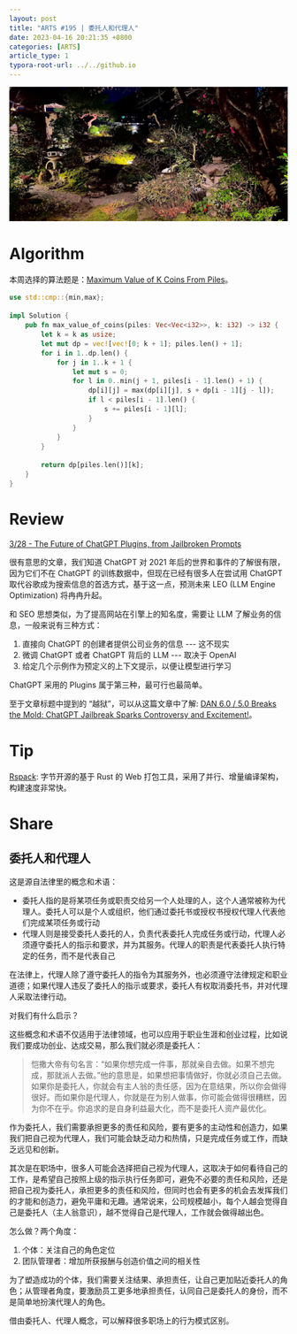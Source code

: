 ```yaml
---
layout: post
title: "ARTS #195 | 委托人和代理人"
date: 2023-04-16 20:21:35 +0800
categories: [ARTS]
article_type: 1
typora-root-url: ../../github.io
---
```


![](/assets/img/195-1.jpg)

# Algorithm

本周选择的算法题是：[Maximum Value of K Coins From Piles](https://leetcode.com/problems/maximum-value-of-k-coins-from-piles/)。

```rust
use std::cmp::{min,max};

impl Solution {
    pub fn max_value_of_coins(piles: Vec<Vec<i32>>, k: i32) -> i32 {
        let k = k as usize;
        let mut dp = vec![vec![0; k + 1]; piles.len() + 1];
        for i in 1..dp.len() {
            for j in 1..k + 1 {
                let mut s = 0;
                for l in 0..min(j + 1, piles[i - 1].len() + 1) {
                    dp[i][j] = max(dp[i][j], s + dp[i - 1][j - l]);
                    if l < piles[i - 1].len() {
                        s += piles[i - 1][l];
                    }
                }
            }
        }

        return dp[piles.len()][k];
    }
}
```


# Review

[3/28 - The Future of ChatGPT Plugins, from Jailbroken Prompts](https://app.orchard.ink/view/jailbreaking-chatgpt-plugin-a5b73bfb776948e68c1685b4d9572a70)

很有意思的文章，我们知道 ChatGPT 对 2021 年后的世界和事件的了解很有限，因为它们不在 ChatGPT 的训练数据中，但现在已经有很多人在尝试用 ChatGPT 取代谷歌成为搜索信息的首选方式，基于这一点，预测未来 LEO (LLM Engine Optimization) 将冉冉升起。

和 SEO 思想类似，为了提高网站在引擎上的知名度，需要让 LLM 了解业务的信息，一般来说有三种方式：

1. 直接向 ChatGPT 的创建者提供公司业务的信息 --- 这不现实
2. 微调 ChatGPT 或者 ChatGPT 背后的 LLM --- 取决于 OpenAI
3. 给定几个示例作为预定义的上下文提示，以便让模型进行学习

ChatGPT 采用的 Plugins 属于第三种，最可行也最简单。

至于文章标题中提到的 “越狱”，可以从这篇文章中了解: [DAN 6.0 / 5.0 Breaks the Mold: ChatGPT Jailbreak Sparks Controversy and Excitement!](https://medium.com/next-top-writers/dan-6-0-5-0-breaks-the-mold-chatgpt-jailbreak-sparks-controversy-and-excitement-e6b5b39c24c5)。

# Tip

[Rspack](https://www.rspack.dev/zh/): 字节开源的基于 Rust 的 Web 打包工具，采用了并行、增量编译架构，构建速度非常快。

# Share

## 委托人和代理人

这是源自法律里的概念和术语：

- 委托人指的是将某项任务或职责交给另一个人处理的人，这个人通常被称为代理人。委托人可以是个人或组织，他们通过委托书或授权书授权代理人代表他们完成某项任务或行动
- 代理人则是接受委托人委托的人，负责代表委托人完成任务或行动，代理人必须遵守委托人的指示和要求，并为其服务。代理人的职责是代表委托人执行特定的任务，而不是代表自己

在法律上，代理人除了遵守委托人的指令为其服务外，也必须遵守法律规定和职业道德；如果代理人违反了委托人的指示或要求，委托人有权取消委托书，并对代理人采取法律行动。

对我们有什么启示？

这些概念和术语不仅适用于法律领域，也可以应用于职业生涯和创业过程，比如说我们要成功创业、达成交易，那么我们就必须是委托人：

> 恺撒大帝有句名言：“如果你想完成一件事，那就亲自去做。如果不想完成，那就派人去做。”他的意思是，如果想把事情做好，你就必须自己去做。如果你是委托人，你就会有主人翁的责任感，因为在意结果，所以你会做得很好。而如果你是代理人，你就是在为别人做事，你可能会做得很糟糕，因为你不在乎。你追求的是自身利益最大化，而不是委托人资产最优化。

作为委托人，我们需要承担更多的责任和风险，要有更多的主动性和创造力，如果我们把自己视为代理人，我们可能会缺乏动力和热情，只是完成任务或工作，而缺乏远见和创新。

其次是在职场中，很多人可能会选择把自己视为代理人，这取决于如何看待自己的工作，是希望自己按照上级的指示执行任务即可，避免不必要的责任和风险，还是把自己视为委托人，承担更多的责任和风险，但同时也会有更多的机会去发挥我们的才能和创造力，避免平庸和无趣。通常说来，公司规模越小，每个人越会觉得自己是委托人（主人翁意识），越不觉得自己是代理人，工作就会做得越出色。

怎么做？两个角度：

1. 个体：关注自己的角色定位
2. 团队管理者：增加所获报酬与创造价值之间的相关性

为了塑造成功的个体，我们需要关注结果、承担责任，让自己更加贴近委托人的角色；从管理者角度，要激励员工更多地承担责任，认同自己是委托人的身份，而不是简单地扮演代理人的角色。

借由委托人、代理人概念，可以解释很多职场上的行为模式区别。
